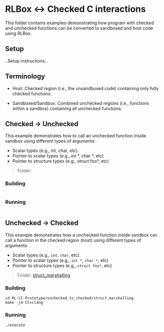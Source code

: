# RLBox <-> Checked C interactions

This folder contains examples demonstrating how program with checked and unchecked
functions can be converted to sandboxed and host code using RLBox.


## Setup
..Setup instructions...

## Terminology
* Host: Checked region (i.e., the unsandboxed code) containing only fully checked functions.

* Sandboxed/Sandbox: Combined unchecked regions (i.e., functions within a sandbox) containing all unchecked functions.


## Checked -> Unchecked
This example demonstrates how to call an unchecked function inside sandbox using different types of arguments:

* Scalar types (e.g., int, char, etc).
* Pointer to scalar types (e.g., int *, char *, etc)
* Pointer to structure types (e.g., struct foo*, etc) 

> Folder:

### Building

```
```

### Running

```
```

## Unchecked -> Checked
This example demonstrates how a unchecked function inside sandbox can call a function in the checked region (host) using different types of arguments:

* Scalar types (e.g., `int`, `char`, etc).
* Pointer to scalar types (e.g., `int *`, `char *`, etc)
* Pointer to structure types (e.g., `struct foo*`, etc) 

> Folder: [struct\_marshalling](https://github.com/arunkumarbhattar/CheckedC_with_RLBox/tree/master/RL-CC-Prototype/unchecked_to_checked/struct_marshalling)

### Building

```
cd RL-CC-Prototype/unchecked_to_checked/struct_marshalling
make -j4 CC=clang
```

### Running

```
./execute
```
